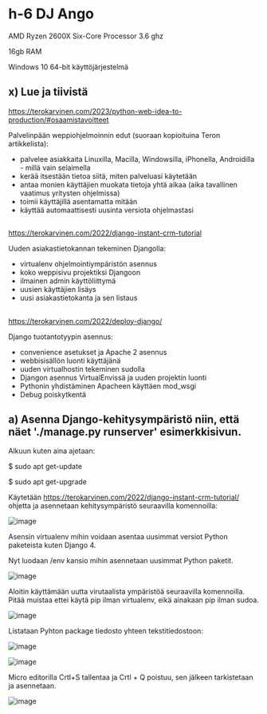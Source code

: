 # h-6 DJ Ango

AMD Ryzen 2600X Six-Core Processor 3.6 ghz

16gb RAM

Windows 10 64-bit käyttöjärjestelmä  

##  



## x) Lue ja tiivistä  
  

https://terokarvinen.com/2023/python-web-idea-to-production/#osaamistavoitteet  

Palvelinpään weppiohjelmoinnin edut (suoraan kopioituina Teron artikkelista):  

- palvelee asiakkaita Linuxilla, Macilla, Windowsilla, iPhonella, Androidilla - millä vain selaimella
- kerää itsestään tietoa siitä, miten palveluasi käytetään
- antaa monien käyttäjien muokata tietoja yhtä aikaa (aika tavallinen vaatimus yritysten ohjelmissa)
- toimii käyttäjillä asentamatta mitään
- käyttää automaattisesti uusinta versiota ohjelmastasi

##

https://terokarvinen.com/2022/django-instant-crm-tutorial  

Uuden asiakastietokannan tekeminen Djangolla:  

- virtualenv ohjelmointiympäristön asennus  
- koko weppisivu projektiksi Djangoon  
- ilmainen admin käyttöliittymä
- uusien käyttäjien lisäys
- uusi asiakastietokanta ja sen listaus

##  

https://terokarvinen.com/2022/deploy-django/  

Django tuotantotyypin asennus:  

- convenience asetukset ja Apache 2 asennus
- webbisisällön luonti käyttäjänä
- uuden virtualhostin tekeminen sudolla  
- Djangon asennus VirtualEnvissä ja uuden projektin luonti
- Pythonin yhdistäminen Apacheen käyttäen mod_wsgi
- Debug poiskytkentä

##  

## a) Asenna Django-kehitysympäristö niin, että näet './manage.py runserver' esimerkkisivun.  

Alkuun kuten aina ajetaan:  

$ sudo apt get-update 
  
$ sudo apt get-upgrade

Käytetään https://terokarvinen.com/2022/django-instant-crm-tutorial/ ohjetta ja asennetaan kehitysympäristö seuraavilla komennoilla:  

![image](https://github.com/aarott/linuxpalvelimet/assets/78908566/30e62204-0c2e-441b-9dae-8e533e6ef151)

  

Asensin virtualenv mihin voidaan asentaa uusimmat versiot Python paketeista kuten Django 4.  

  
Nyt luodaan /env kansio mihin asennetaan uusimmat Python paketit.  

![image](https://github.com/aarott/linuxpalvelimet/assets/78908566/28e89aea-229d-443f-a868-34822502c819)  


Aloitin käyttämään uutta virutaalista ympäristöä seuraavilla komennoilla. Pitää muistaa ettei käytä pip ilman virtualenv, eikä ainakaan pip ilman sudoa.  

![image](https://github.com/aarott/linuxpalvelimet/assets/78908566/42ff60e0-e549-4a15-a123-b2587604abd9)  

Listataan Pyhton package tiedosto yhteen tekstitiedostoon:  

![image](https://github.com/aarott/linuxpalvelimet/assets/78908566/f0954bac-6e6a-4633-989d-50d9489e45d3)  

![image](https://github.com/aarott/linuxpalvelimet/assets/78908566/6b1ed468-34e0-483a-9fb9-a9de2fa3259d)  

Micro editorilla Crtl+S tallentaa ja Crtl + Q poistuu, sen jälkeen tarkistetaan ja asennetaan.  

![image](https://github.com/aarott/linuxpalvelimet/assets/78908566/0bf428f5-c481-40d4-b4fa-bf2826f6159c)


























